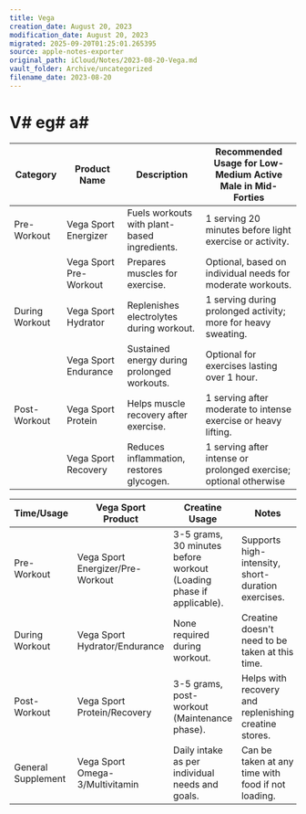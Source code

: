 ```yaml
---
title: Vega
creation_date: August 20, 2023
modification_date: August 20, 2023
migrated: 2025-09-20T01:25:01.265395
source: apple-notes-exporter
original_path: iCloud/Notes/2023-08-20-Vega.md
vault_folder: Archive/uncategorized
filename_date: 2023-08-20
---
```



# V# eg# a# 

|  Category<br/> | Product Name<br/> | Description<br/> | Recommended Usage for Low-Medium Active Male in Mid-Forties<br/> |
|-----|-----|-----|-----|
|  Pre-Workout<br/> | Vega Sport Energizer<br/> | Fuels workouts with plant-based ingredients.<br/> | 1 serving 20 minutes before light exercise or activity.<br/> |
|   | Vega Sport Pre-Workout<br/> | Prepares muscles for exercise.<br/> | Optional, based on individual needs for moderate workouts.<br/> |
|  During Workout<br/> | Vega Sport Hydrator<br/> | Replenishes electrolytes during workout.<br/> | 1 serving during prolonged activity; more for heavy sweating.<br/> |
|   | Vega Sport Endurance<br/> | Sustained energy during prolonged workouts.<br/> | Optional for exercises lasting over 1 hour.<br/> |
|  Post-Workout<br/> | Vega Sport Protein<br/> | Helps muscle recovery after exercise.<br/> | 1 serving after moderate to intense exercise or heavy lifting.<br/> |
|   | Vega Sport Recovery<br/> | Reduces inflammation, restores glycogen.<br/> | 1 serving after intense or prolonged exercise; optional otherwise<br/> |

|  Time/Usage<br/> | Vega Sport Product<br/> | Creatine Usage<br/> | Notes<br/> |
|-----|-----|-----|-----|
|  Pre-Workout<br/> | Vega Sport Energizer/Pre-Workout<br/> | 3-5 grams, 30 minutes before workout (Loading phase if applicable).<br/> | Supports high-intensity, short-duration exercises.<br/> |
|  During Workout<br/> | Vega Sport Hydrator/Endurance<br/> | None required during workout.<br/> | Creatine doesn't need to be taken at this time.<br/> |
|  Post-Workout<br/> | Vega Sport Protein/Recovery<br/> | 3-5 grams, post-workout (Maintenance phase).<br/> | Helps with recovery and replenishing creatine stores.<br/> |
|  General Supplement<br/> | Vega Sport Omega-3/Multivitamin<br/> | Daily intake as per individual needs and goals.<br/> | Can be taken at any time with food if not loading.<br/> |

